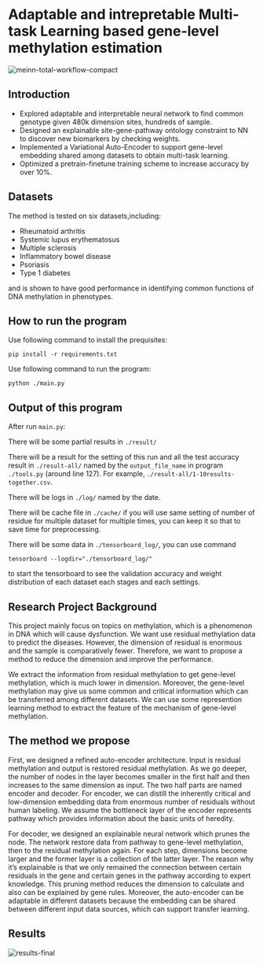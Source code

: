 # Adaptable and intrepretable Multi-task Learning based gene-level methylation estimation
![meinn-total-workflow-compact](https://github.com/explcre/Adaptable-and-intrepretable-multi-task-learning-based-gene-level-methylation-estimation/assets/45730271/3b93a558-9d00-4791-abef-1147cfc6d95d)

## Introduction
-	Explored adaptable and interpretable neural network to find common genotype given 480k dimension sites, hundreds of sample. 
-	Designed an explainable site-gene-pathway ontology constraint to NN to discover new biomarkers by checking weights.
-	Implemented a Variational Auto-Encoder to support gene-level embedding shared among datasets to obtain multi-task learning.
-	Optimized a pretrain-finetune training scheme to increase accuracy by over 10%.

## Datasets
The method is tested on six datasets,including:

- Rheumatoid arthritis
- Systemic lupus erythematosus
- Multiple sclerosis
- Inflammatory bowel disease
- Psoriasis
- Type 1 diabetes

and is shown to have good performance in identifying common functions of DNA methylation in phenotypes.

## How to run the program
Use following command to install the prequisites:
```
pip install -r requirements.txt
```

Use following command to run the program:
```
python ./main.py
```

## Output of this program
After run `main.py`:

There will be some partial results in `./result/`

There will be a result for the setting of this run and all the test accuracy result in `./result-all/` named by the `output_file_name` in program `./tools.py` (around line 127). For example, `./result-all/1-10results-together.csv`.

There will be logs in `./log/` named by the date.

There will be cache file in `./cache/` if you will use same setting of number of residue for multiple dataset for multiple times, you can keep it so  that to save time for preprocessing.

There will be some data in `./tensorboard_log/`, you can use command 
```
tensorboard --logdir="./tensorboard_log/"
``` 
to start the tensorboard to see the validation accuracy and weight distribution of each dataset each stages and each settings.

## Research Project Background
This project mainly focus on topics on methylation, which is a phenomenon in DNA which will cause dysfunction. We want use residual methylation data to predict the diseases.
However, the dimension of residual is enormous and the sample is comparatively fewer. Therefore, we want to propose a method to reduce the dimension and improve the performance.

We extract the information from residual methylation to get gene-level methylation, which is much lower in dimension.
Moreover, the gene-level methylation may give us some common and critical information which can be transferred among different datasets. We can use some represention learning method to extract the feature of the mechanism of gene-level methylation.



## The method we propose

First, we designed a refined auto-encoder architecture. Input is residual methylation and output is restored residual methylation. As we go deeper, the number of nodes in the layer becomes smaller in the first half and then increases to the same dimension as input. The two half parts are named encoder and decoder. For encoder, we can distill the inherently critical and low-dimension embedding data from enormous number of residuals without human labeling. We assume the bottleneck layer of the encoder represents pathway which provides information about the basic units of heredity. 

For decoder, we designed an explainable neural network which prunes the node. The network restore data from pathway to gene-level methylation, then to the residual methylation again. For each step, dimensions become larger and the former layer is a collection of the latter layer. The reason why it’s explainable is that we only remained the connection between certain residuals in the gene and certain genes in the pathway according to expert knowledge. This pruning method reduces the dimension to calculate and also can be explained by gene rules. 
Moreover, the auto-encoder can be adaptable in different datasets because the embedding can be shared between different input data sources, which can support transfer learning.

## Results

![results-final](https://github.com/explcre/Adaptable-and-intrepretable-multi-task-learning-based-gene-level-methylation-estimation/assets/45730271/7a97ffa9-789d-4c79-b1b7-b935f7ed020a)

